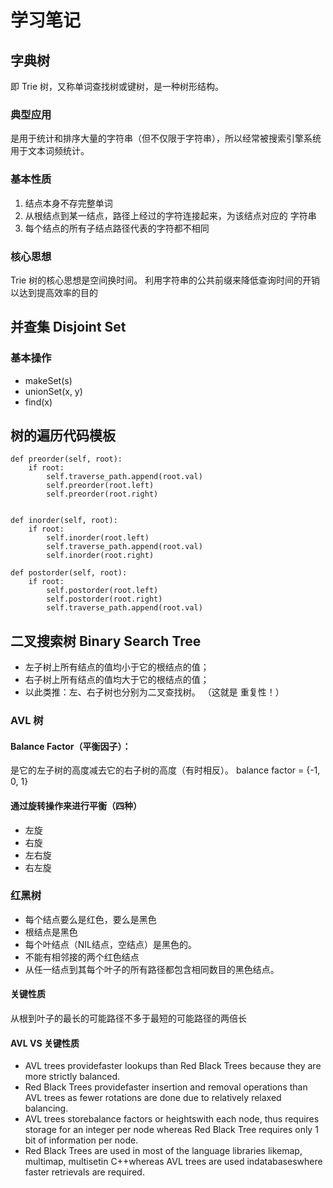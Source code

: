 # 学习笔记

## 字典树
即 Trie 树，又称单词查找树或键树，是一种树形结构。

### 典型应用

是用于统计和排序大量的字符串（但不仅限于字符串），所以经常被搜索引擎系统用于文本词频统计。

### 基本性质

1. 结点本身不存完整单词
2. 从根结点到某一结点，路径上经过的字符连接起来，为该结点对应的
字符串
3. 每个结点的所有子结点路径代表的字符都不相同

### 核心思想
Trie 树的核心思想是空间换时间。
利用字符串的公共前缀来降低查询时间的开销以达到提高效率的目的


## 并查集 Disjoint Set

### 基本操作

- makeSet(s)
- unionSet(x, y)
- find(x)


## 树的遍历代码模板

```
def preorder(self, root): 
    if root: 
        self.traverse_path.append(root.val) 
        self.preorder(root.left) 
        self.preorder(root.right)


def inorder(self, root):
    if root: 
        self.inorder(root.left) 
        self.traverse_path.append(root.val) 
        self.inorder(root.right)

def postorder(self, root):
    if root: 
        self.postorder(root.left) 
        self.postorder(root.right) 
        self.traverse_path.append(root.val)

```

## 二叉搜索树 Binary Search Tree

- 左子树上所有结点的值均小于它的根结点的值；
- 右子树上所有结点的值均大于它的根结点的值；
- 以此类推：左、右子树也分别为二叉查找树。 （这就是 重复性！）

### AVL 树

#### Balance Factor（平衡因子）：
是它的左子树的高度减去它的右子树的高度（有时相反）。
balance factor = {-1, 0, 1}

#### 通过旋转操作来进行平衡（四种）

- 左旋
- 右旋
- 左右旋
- 右左旋

### 红黑树

- 每个结点要么是红色，要么是黑色
- 根结点是黑色
- 每个叶结点（NIL结点，空结点）是黑色的。 
- 不能有相邻接的两个红色结点 
- 从任一结点到其每个叶子的所有路径都包含相同数目的黑色结点。

#### 关键性质

从根到叶子的最长的可能路径不多于最短的可能路径的两倍长

#### AVL VS 关键性质

- AVL trees providefaster lookups than Red Black Trees because they are more strictly 
balanced.
- Red Black Trees providefaster insertion and removal operations than AVL trees as 
fewer rotations are done due to relatively relaxed balancing.
- AVL trees storebalance factors or heightswith each node, thus requires storage for 
an integer per node whereas Red Black Tree requires only 1 bit of information per 
node.
- Red Black Trees are used in most of the language libraries 
likemap, multimap, multisetin C++whereas AVL trees are used indatabaseswhere 
faster retrievals are required.